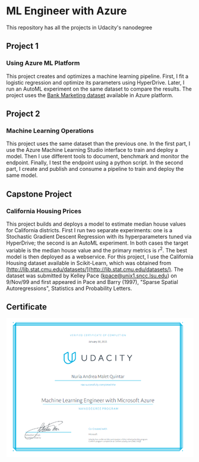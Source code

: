 # ML Engineer with Azure

This repository has all the projects in Udacity's nanodegree

## Project 1

### Using Azure ML Platform

This project creates and optimizes a machine learning pipeline. First, I fit a logistic regression and optimize its parameters using HyperDrive. Later, I run an AutoML experiment on the same dataset to compare the results. The project uses the [Bank Marketing dataset](https://automlsamplenotebookdata.blob.core.windows.net/automl-sample-notebook-data/bankmarketing_train.csv) available in Azure platform.

## Project 2

### Machine Learning Operations

This project uses the same dataset than the previous one. In the first part, I use the Azure Machine Learning Studio interface to train and deploy a model. Then I use different tools to document, benchmark and monitor the endpoint. Finally, I test the endpoint using a python script. In the second part, I create and publish and consume a pipeline to train and deploy the same model.

## Capstone Project

### California Housing Prices

This project builds and deploys a model to estimate median house values for California districts. First I run two separate experiments: one is a Stochastic Gradient Descent Regression with its hyperparameters tuned via HyperDrive; the second is an AutoML experiment. In both cases the target variable is the median house value and the primary metrics is $r^2$. The best model is then deployed as a webservice. For this project, I use the California Housing dataset available in Scikit-Learn, which was obtained from [http://lib.stat.cmu.edu/datasets/](http://lib.stat.cmu.edu/datasets/). The dataset was submitted by Kelley Pace ([kpace@unix1.sncc.lsu.edu](mailto:kpace@unix1.sncc.lsu.edu)) on 9/Nov/99 and first appeared in Pace and Barry (1997), "Sparse Spatial Autoregressions", Statistics and Probability Letters.

## Certificate

![Certificate](./certificate.png)
